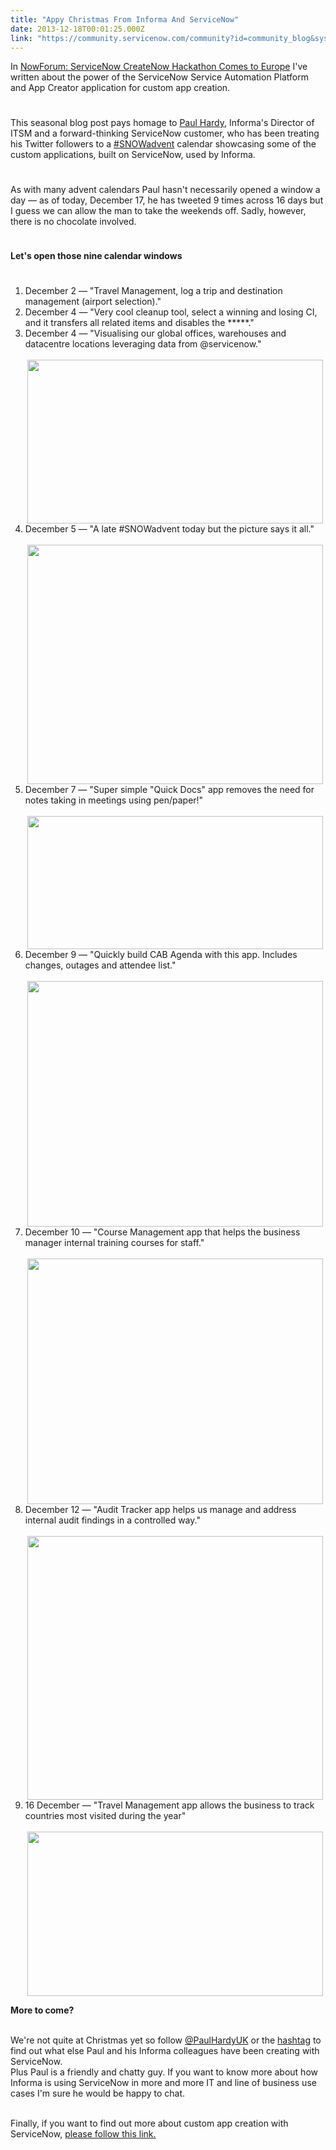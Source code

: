 ```yaml
---
title: "Appy Christmas From Informa And ServiceNow"
date: 2013-12-18T00:01:25.000Z
link: "https://community.servicenow.com/community?id=community_blog&sys_id=f69d6e69dbd0dbc01dcaf3231f9619ce"
---
```

<p>In <a title="k-external-small" class="jive-link-external-small" href="http://community.servicenow.com/blog/stephenmann/nowforum-servicenow-createnow-hackathon-comes-europe" rel="nofollow" target="_blank">NowForum: ServiceNow CreateNow Hackathon Comes to Europe</a> I've written about the power of the ServiceNow Service Automation Platform and App Creator application for custom app creation.</p><p style="min-height: 8pt; height: 8pt; padding: 0px;">  </p><p>This seasonal blog post pays homage to <a title="k-external-small" class="jive-link-external-small" href="https://twitter.com/PaulHardyUK" rel="nofollow" target="_blank">Paul Hardy</a>, Informa's Director of ITSM and a forward-thinking ServiceNow customer, who has been treating his Twitter followers to a <a title="k-external-small" class="jive-link-external-small" href="https://twitter.com/search?q=%23SNOWadvent&amp;src=hash" rel="nofollow" target="_blank">#SNOWadvent</a> calendar showcasing some of the custom applications, built on ServiceNow, used by Informa.</p><p style="min-height: 8pt; height: 8pt; padding: 0px;">  </p><p>As with many advent calendars Paul hasn't necessarily opened a window a day — as of today, December 17, he has tweeted 9 times across 16 days but I guess we can allow the man to take the weekends off. Sadly, however, there is no chocolate involved.</p><p style="min-height: 8pt; height: 8pt; padding: 0px;">  </p><p><strong>Let's open those nine calendar windows</strong></p><p style="min-height: 8pt; height: 8pt; padding: 0px;">  </p><ol><li>December 2 — "Travel Management, log a trip and destination management (airport selection)."</li><li>December 4 — "Very cool cleanup tool, select a winning and losing CI, and it transfers all related items and disables the *****."</li><li>December 4 — "Visualising our global offices, warehouses and datacentre locations leveraging data from @servicenow."<br/><center><br/><a _jive_internal="true" href="/servlet/JiveServlet/showImage/38-1362-2293/map.png"><img  alt="" class="jive-image" height="262" src="0d764ccedb98db048c8ef4621f9619c4.iix" width="473"/></a></center></li><li>December 5 — "A late #SNOWadvent today but the picture says it all."<br/><center><br/><a _jive_internal="true" href="/servlet/JiveServlet/showImage/38-1362-2292/manage.png"><img  alt="" class="jive-image" height="383" src="92b8ec8edb145f048c8ef4621f9619bd.iix" width="473"/></a></center></li><li>December 7 — "Super simple "Quick Docs" app removes the need for notes taking in meetings using pen/paper!"<br/><center><br/><a _jive_internal="true" href="/servlet/JiveServlet/showImage/38-1362-2282/a.png"><img  alt="" class="jive-image" height="213" src="eb1a4502dbd49f048c8ef4621f9619df.iix" width="473"/></a></center></li><li>December 9 — "Quickly build CAB Agenda with this app. Includes changes, outages and attendee list."<br/><center><br/><a _jive_internal="true" href="/servlet/JiveServlet/showImage/38-1362-2289/b.png"><img  alt="" class="jive-image" height="393" src="3fe16006db1457041dcaf3231f96196d.iix" width="473"/></a></center></li><li>December 10 — "Course Management app that helps the business manager internal training courses for staff."<br/><center><br/><a _jive_internal="true" href="/servlet/JiveServlet/showImage/38-1362-2290/c.png"><img  alt="" class="jive-image" height="393" src="4d08af7ddb941fc068c1fb651f961980.iix" width="473"/></a></center></li><li>December 12 — "Audit Tracker app helps us manage and address internal audit findings in a controlled way."<br/><center><br/><a _jive_internal="true" href="/servlet/JiveServlet/showImage/38-1362-2294/d.png"><img  alt="" class="jive-image" height="422" src="5b52eb71dbd01fc068c1fb651f9619c8.iix" width="473"/></a></center></li><li>16 December — "Travel Management app allows the business to track countries most visited during the year"<br/><center><br/><a _jive_internal="true" href="/servlet/JiveServlet/showImage/38-1362-2291/f.png"><img  alt="" class="jive-image" height="263" src="201c01cadbd497049c9ffb651f9619de.iix" width="473"/></a></center></li></ol><p><strong>More to come?</strong></p><p><br/>We're not quite at Christmas yet so follow <a title="k-external-small" class="jive-link-external-small" href="https://twitter.com/PaulHardyUK" rel="nofollow" target="_blank">@PaulHardyUK</a> or the <a title="k-external-small" class="jive-link-external-small" href="https://twitter.com/search?q=%23SNOWadvent&amp;src=hash" rel="nofollow" target="_blank">hashtag</a> to find out what else Paul and his Informa colleagues have been creating with ServiceNow.<br/>Plus Paul is a friendly and chatty guy. If you want to know more about how Informa is using ServiceNow in more and more IT and line of business use cases I'm sure he would be happy to chat.</p><p><br/>Finally, if you want to find out more about custom app creation with ServiceNow, <a title="k-external-small" class="jive-link-external-small" href="http://www.servicenow.com/platform.do" rel="nofollow" target="_blank">please follow this link.</a></p>